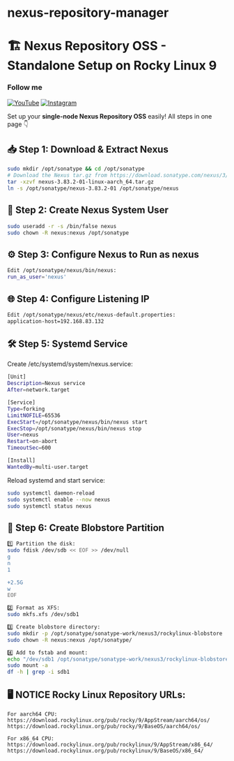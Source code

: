 # nexus-repository-manager

# 🏗️ Nexus Repository OSS - Standalone Setup on Rocky Linux 9

### Follow me

[![YouTube](https://img.shields.io/badge/YouTube-%23FF0000?style=for-the-badge&logo=youtube&logoColor=white)](https://www.youtube.com/@mehdi_devops_pro)
[![Instagram](https://img.shields.io/badge/Instagram-%23E1306C?style=for-the-badge&logo=instagram&logoColor=white)](https://www.instagram.com/mehdi.devops.pro/)


Set up your **single-node Nexus Repository OSS** easily! All steps in one page 👇  

## 📥 Step 1: Download & Extract Nexus

```bash
sudo mkdir /opt/sonatype && cd /opt/sonatype
# Download the Nexus tar.gz from https://download.sonatype.com/nexus/3/
tar -xzvf nexus-3.83.2-01-linux-aarch_64.tar.gz
ln -s /opt/sonatype/nexus-3.83.2-01 /opt/sonatype/nexus

```
## 👤 Step 2: Create Nexus System User
```bash
sudo useradd -r -s /bin/false nexus
sudo chown -R nexus:nexus /opt/sonatype
```

## ⚙️ Step 3: Configure Nexus to Run as nexus
```bash
Edit /opt/sonatype/nexus/bin/nexus:
run_as_user='nexus'
```


## 🌐 Step 4: Configure Listening IP
```bash
Edit /opt/sonatype/nexus/etc/nexus-default.properties:
application-host=192.168.83.132
```

## 🛠️ Step 5: Systemd Service
Create /etc/systemd/system/nexus.service:
```bash
[Unit]
Description=Nexus service
After=network.target

[Service]
Type=forking
LimitNOFILE=65536
ExecStart=/opt/sonatype/nexus/bin/nexus start
ExecStop=/opt/sonatype/nexus/bin/nexus stop
User=nexus
Restart=on-abort
TimeoutSec=600

[Install]
WantedBy=multi-user.target
```
Reload systemd and start service:
```bash
sudo systemctl daemon-reload
sudo systemctl enable --now nexus
sudo systemctl status nexus

```
## 💾 Step 6: Create Blobstore Partition
```bash
1️⃣ Partition the disk:
sudo fdisk /dev/sdb << EOF >> /dev/null
g
n
1

+2.5G
w
EOF
```

```bash
2️⃣ Format as XFS:
sudo mkfs.xfs /dev/sdb1
```
```bash
3️⃣ Create blobstore directory:
sudo mkdir -p /opt/sonatype/sonatype-work/nexus3/rockylinux-blobstore
sudo chown -R nexus:nexus /opt/sonatype/
```
```bash
4️⃣ Add to fstab and mount:
echo "/dev/sdb1 /opt/sonatype/sonatype-work/nexus3/rockylinux-blobstore xfs defaults 0 0" | sudo tee -a /etc/fstab
sudo mount -a
df -h | grep -i sdb1
```


## 🖥️ NOTICE Rocky Linux Repository URLs:
```
For aarch64 CPU:
https://download.rockylinux.org/pub/rocky/9/AppStream/aarch64/os/
https://download.rockylinux.org/pub/rocky/9/BaseOS/aarch64/os/

For x86_64 CPU:
https://download.rockylinux.org/pub/rockylinux/9/AppStream/x86_64/
https://download.rockylinux.org/pub/rockylinux/9/BaseOS/x86_64/
